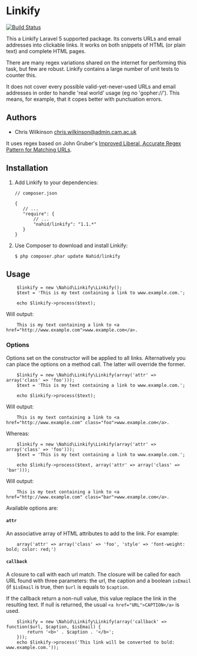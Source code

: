 Linkify
=======

[![Build Status](https://secure.travis-ci.org/Nahid-service-development/php-linkify.png)](http://travis-ci.org/Nahid-service-development/php-linkify)

This a Linkify Laravel 5 supported package.
Its converts URLs and email addresses into clickable links. It works on both snippets of HTML (or plain text) and complete HTML pages.

There are many regex variations shared on the internet for performing this task, but few are robust. Linkify contains a large number of unit tests to counter this.

It does not cover every possible valid-yet-never-used URLs and email addresses in order to handle 'real world' usage (eg no 'gopher://'). This means, for example, that it copes better with punctuation errors.

Authors
-------

* Chris Wilkinson <chris.wilkinson@admin.cam.ac.uk>

It uses regex based on John Gruber's [Improved Liberal, Accurate Regex Pattern for Matching URLs](http://daringfireball.net/2010/07/improved_regex_for_matching_urls).

Installation
------------

 1. Add Linkify to your dependencies:

        // composer.json

        {
           // ...
           "require": {
               // ...
               "nahid/linkify": "1.1.*"
           }
        }

 2. Use Composer to download and install Linkify:

        $ php composer.phar update Nahid/linkify

Usage
-----

        $linkify = new \Nahid\Linkify\Linkify();
        $text = 'This is my text containing a link to www.example.com.';

        echo $linkify->process($text);

Will output:

        This is my text containing a link to <a href="http://www.example.com">www.example.com</a>.

### Options

Options set on the constructor will be applied to all links. Alternatively you can place the options on a method call. The latter will override the former.

        $linkify = new \Nahid\Linkify\Linkify(array('attr' => array('class' => 'foo')));
        $text = 'This is my text containing a link to www.example.com.';

        echo $linkify->process($text);

Will output:

        This is my text containing a link to <a href="http://www.example.com" class="foo">www.example.com</a>.

Whereas:

        $linkify = new \Nahid\Linkify\Linkify(array('attr' => array('class' => 'foo')));
        $text = 'This is my text containing a link to www.example.com.';

        echo $linkify->process($text, array('attr' => array('class' => 'bar')));

Will output:

        This is my text containing a link to <a href="http://www.example.com" class="bar">www.example.com</a>.

Available options are:

#### `attr`

An associative array of HTML attributes to add to the link. For example:

        array('attr' => array('class' => 'foo', 'style' => 'font-weight: bold; color: red;')

#### `callback`

A closure to call with each url match. The closure will be called for each URL found with three parameters: the url, the caption and a boolean `isEmail` (if `$isEmail` is true, then `$url` is equals to `$caption`.

If the callback return a non-null value, this value replace the link in the resulting text. If null is returned, the usual `<a href="URL">CAPTION</a>` is used.

        $linkify = new \Nahid\Linkify\Linkify(array('callback' => function($url, $caption, $isEmail) {
            return '<b>' . $caption . '</b>';
        }));
        echo $linkify->process('This link will be converted to bold: www.example.com.'));

